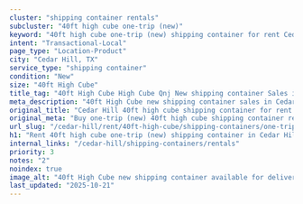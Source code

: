 ```yaml
---
cluster: "shipping container rentals"
subcluster: "40ft high cube one-trip (new)"
keyword: "40ft high cube one-trip (new) shipping container for rent Cedar Hill, TX"
intent: "Transactional-Local"
page_type: "Location-Product"
city: "Cedar Hill, TX"
service_type: "shipping container"
condition: "New"
size: "40ft High Cube"
title_tag: "40ft High Cube High Cube Qnj New shipping container Sales in Cedar Hill | LC Container"
meta_description: "40ft High Cube new shipping container sales in Cedar Hill. High cube containers with extra height. Fast delivery, competitive pricing. Serving shipping containers area. Quote ID: S1L. Call (214) 524-4168 for your free quote today."
original_title: "Cedar Hill 40ft high cube shipping container for rent | LC"
original_meta: "Buy one-trip (new) 40ft high cube shipping container rent with local delivery in Cedar Hill, TX. LC Container — local Since 2003. Request a fast quote today."
url_slug: "/cedar-hill/rent/40ft-high-cube/shipping-containers/one-trip-new"
h1: "Rent 40ft high cube one-trip (new) shipping container in Cedar Hill"
internal_links: "/cedar-hill/shipping-containers/rentals"
priority: 3
notes: "2"
noindex: true
image_alt: "40ft High Cube new shipping container available for delivery in Cedar Hill"
last_updated: "2025-10-21"
---
```


<!-- TODO: Add unique city/inventory copy, images, and internal links here. -->
